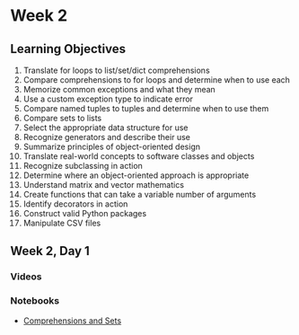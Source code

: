 # Week 2

## Learning Objectives

1. Translate for loops to list/set/dict comprehensions
2. Compare comprehensions to for loops and determine when to use each
3. Memorize common exceptions and what they mean
4. Use a custom exception type to indicate error
5. Compare named tuples to tuples and determine when to use them
6. Compare sets to lists
7. Select the appropriate data structure for use
8. Recognize generators and describe their use
9. Summarize principles of object-oriented design
10. Translate real-world concepts to software classes and objects
11. Recognize subclassing in action
12. Determine where an object-oriented approach is appropriate
13. Understand matrix and vector mathematics
14. Create functions that can take a variable number of arguments
15. Identify decorators in action
16. Construct valid Python packages
17. Manipulate CSV files

## Week 2, Day 1
### Videos
### Notebooks
* [Comprehensions and Sets](w2d1.ipynb)
